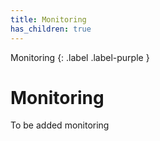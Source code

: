 ```yaml
---
title: Monitoring
has_children: true
---
```


Monitoring
{: .label .label-purple }

# Monitoring

To be added monitoring
